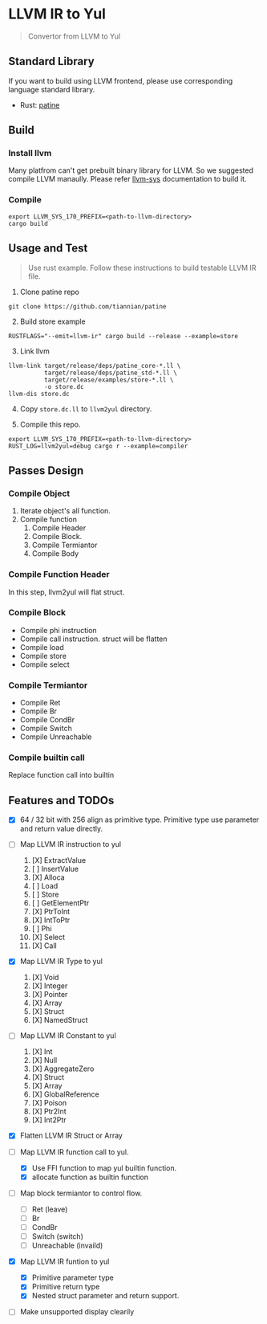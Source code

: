 # LLVM IR to Yul

> Convertor from LLVM to Yul

## Standard Library

If you want to build using LLVM frontend, please use corresponding language standard library.

- Rust: [patine](https://github.com/tiannian/patine)

## Build

### Install llvm

Many platfrom can't get prebuilt binary library for LLVM.
So we suggested compile LLVM manaully. Please refer [llvm-sys](https://crates.io/crates/llvm-sys#compiling-llvm)
documentation to build it.

### Compile

```
export LLVM_SYS_170_PREFIX=<path-to-llvm-directory>
cargo build
```

## Usage and Test

> Use rust example. Follow these instructions to build testable LLVM IR file.

1. Clone patine repo

```
git clone https://github.com/tiannian/patine
```

2. Build store example

```
RUSTFLAGS="--emit=llvm-ir" cargo build --release --example=store
```

3. Link llvm

```
llvm-link target/release/deps/patine_core-*.ll \
          target/release/deps/patine_std-*.ll \
          target/release/examples/store-*.ll \
          -o store.dc
llvm-dis store.dc
```

4. Copy `store.dc.ll` to `llvm2yul` directory.

5. Compile this repo.

```
export LLVM_SYS_170_PREFIX=<path-to-llvm-directory>
RUST_LOG=llvm2yul=debug cargo r --example=compiler
```

## Passes Design

### Compile Object

1. Iterate object's all function.
2. Compile function
    1. Compile Header
    2. Compile Block.
    3. Compile Termiantor
    4. Compile Body

### Compile Function Header

In this step, llvm2yul will flat struct.

### Compile Block

- Compile phi instruction
- Compile call instruction. struct will be flatten
- Compile load
- Compile store
- Compile select

### Compile Termiantor

- Compile Ret
- Compile Br
- Compile CondBr
- Compile Switch
- Compile Unreachable

### Compile builtin call

Replace function call into builtin

## Features and TODOs

- [X] 64 / 32 bit with 256 align as primitive type. Primitive type use parameter and return value directly.
- [ ] Map LLVM IR instruction to yul
    1. [X] ExtractValue
    2. [ ] InsertValue
    3. [X] Alloca
    4. [ ] Load
    5. [ ] Store
    6. [ ] GetElementPtr
    7. [X] PtrToInt
    8. [X] IntToPtr
    9. [ ] Phi
    10. [X] Select
    11. [X] Call
- [X] Map LLVM IR Type to yul
    1. [X] Void
    2. [X] Integer
    3. [X] Pointer
    4. [X] Array
    5. [X] Struct
    6. [X] NamedStruct
- [ ] Map LLVM IR Constant to yul
    1. [X] Int
    2. [X] Null
    3. [X] AggregateZero
    4. [X] Struct
    5. [X] Array
    6. [X] GlobalReference
    7. [X] Poison
    8. [X] Ptr2Int
    9. [X] Int2Ptr
- [X] Flatten LLVM IR Struct or Array
- [ ] Map LLVM IR function call to yul.
    - [X] Use FFI function to map yul builtin function.
    - [X] allocate function as builtin function
- [ ] Map block termiantor to control flow.
    - [ ] Ret (leave)
    - [ ] Br
    - [ ] CondBr
    - [ ] Switch (switch)
    - [ ] Unreachable (invaild)
- [X] Map LLVM IR funtion to yul
    - [X] Primitive parameter type
    - [X] Primitive return type
    - [X] Nested struct parameter and return support.
- [ ] Make unsupported display clearily

